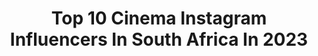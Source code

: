 ---
title: Top 10 Cinema Instagram Influencers In South Africa In 2023
description: >-
  Find top cinema Instagram influencers in South Africa in 2023. Most popular hashtags: #capetown #photography #instagood.
platform: Instagram
hits: 16
text_top: Analyze the most popular Instagram accounts on inBeat.
text_bottom: Our platform aggregates 16 Instagram influencers like this in South Africa for you to work with.
profiles:
  - username: "sandilem_"
    fullname: >-
      Sandile Mahlangu
    bio: >-
      South African Actor & Presenter Acting: MLA 🎭 Content Creator 🎨 Cinematographer 🎞 Story Teller 🎬
    location: "South Africa"
    followers: 294745
    engagement: 660
    commentsToLikes: 0.015182
    id: ck6u4od8t4vmf0j7104jj0exg
    verified: false
    hashtags: "#whywait, #ffseltzer, #ungapheliumpoya, #ad"
  - username: "shmikesss"
    fullname: >-
      Michael Veltman
    bio: >-
      South African surf cinematographer 📍North Shore of Oahu, Hawaii
    location: "South Africa"
    followers: 10654
    engagement: 745
    commentsToLikes: 0.075283
    id: ck0w5qt6a4z6x0i19435773vq
    verified: false
    hashtags: "#super8"
  - username: "ianthurtell"
    fullname: >-
      𝑰𝒂𝒏 𝑻𝒉𝒖𝒓𝒕𝒆𝒍𝒍
    bio: >-
      📸 Professional Surf Photographer 🎥 Water Cinematographer 🌍 Cape Town, South Africa 🇿🇦
    location: "South Africa"
    followers: 7205
    engagement: 630
    commentsToLikes: 0.039303
    id: ck0w4p2iwzote0i19t4et9h2o
    verified: false
    hashtags: "#southafrica, #namibia, #surfing, #photography"
  - username: "mornehardenberg"
    fullname: >-
      SHARK EXPLORERS/AE FILMS
    bio: >-
      Shark diver & Cinematographer offering shark, adventure diving & filming expeditions. Follow 👉 @shark_explorers & @atlanticedgefilms
    location: "South Africa"
    followers: 45827
    engagement: 150
    commentsToLikes: 0.014416
    id: ck55mg8c53w7u0i11ycvn5b6d
    verified: true
    hashtags: "#bahamas, #lockdown"
  - username: "stefanheldzinger"
    fullname: >-
      Barista | Creative Director
    bio: >-
      South African 🇿🇦 Canadian🇨🇦 stefanheldzingerphotography.com Speciality Coffee Barista @throughgoodc ☕️ @cuts affiliate link⬇️
    location: "South Africa"
    followers: 10197
    engagement: 352
    commentsToLikes: 0.123816
    id: ck0w0r5j2fmik0i199bh1apqb
    verified: false
    hashtags: "#alwayson, #petermckinnon, #moods, #lattelove"
  - username: "galamitai"
    fullname: >-
      Gal Amitai גל אמיתי
    bio: >-
      GAL 🇮🇱 Israeli actor 🇿🇦 South African native @yitzug1 agency @hastudio_actingschool @hastudio_digital @voodoobartlv
    location: "South Africa"
    followers: 38250
    engagement: 541
    commentsToLikes: 0.041456
    id: ck5hhab6w77rh0i11t8sqocca
    verified: false
    hashtags: "#tv, #love, #art, #actor"
  - username: "kevinlutolf"
    fullname: >-
      Kevin Lütolf
    bio: >-
      🌍 🇨🇭Zurich 🎬 Model, Entrepreneur, ContentCreator 🖤 Brand Ambassador @breitling, @mini_switzerland & @nespresso.ch 🎥 Co-Founder @kompleazy
    location: "South Africa"
    followers: 909219
    engagement: 505
    commentsToLikes: 0.018946
    id: ck5bzxktzs13r0i11vh8beq2d
    verified: false
    hashtags: "#surfing, #italien, #summer, #nature"
  - username: "apolloyaffes"
    fullname: >-
      APOLLO GABRIEL YAFFES 🧿
    bio: >-
      Son Of Zeus 🧞‍♂️ * Video Creator * DM/Email For Bookings ✖️ * Latest YouTube Video 👇
    location: "South Africa"
    followers: 3663
    engagement: 1681
    commentsToLikes: 0.035553
    id: ck5cdvsq2jvg60i113lvspk2u
    verified: false
    hashtags: "#southafrica, #tablemountain, #capetown, #fitness"
  - username: "mattsiebert_"
    fullname: >-
      Matt Stryder Siebert
    bio: >-
      Creative director ☕️ Forex trading ^ NEW VIDEO OUT NOW!☕️📹
    location: "South Africa"
    followers: 18585
    engagement: 91
    commentsToLikes: 0.022448
    id: ck5c9ayn2b41f0i1121cg4xum
    verified: false
    hashtags: "#director, #beach, #sunset, #photography"
  - username: "ilkoilliliev"
    fullname: >-
      Ilko Iliev
    bio: >-
      💥 DISASTER ARTS 🎬 Stuntman, filmmaker, FPV pilot, piece of 💩 🎞 @007 Stunt Crew 🤙 @flytheearthparagliding Team
    location: "South Africa"
    followers: 8707
    engagement: 641
    commentsToLikes: 0.029460
    id: ck5he877zrk2n0i118hxhzmc0
    verified: false
    hashtags: "#paraglide, #bulgaria, #3rs, #tricks"
---